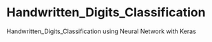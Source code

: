 # Handwritten_Digits_Classification
Handwritten_Digits_Classification using Neural Network with Keras
